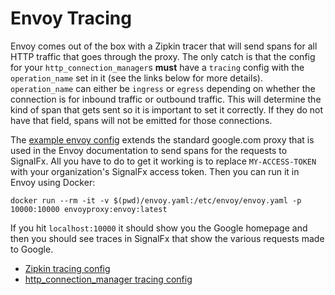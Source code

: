 # Envoy Tracing

Envoy comes out of the box with a Zipkin tracer that will send spans for all
HTTP traffic that goes through the proxy.  The only catch is that the config
for your `http_connection_manager`s **must** have a `tracing` config with the
`operation_name` set in it (see the links below for more details).
`operation_name` can either be `ingress` or `egress` depending on whether the
connection is for inbound traffic or outbound traffic.  This will determine the
kind of span that gets sent so it is important to set it correctly.  If they do
not have that field, spans will not be emitted for those connections.  

The [example envoy config](./envoy.yaml) extends the standard google.com proxy
that is used in the Envoy documentation to send spans for the requests to
SignalFx.  All you have to do to get it working is to replace `MY-ACCESS-TOKEN`
with your organization's SignalFx access token.  Then you can run it in Envoy
using Docker:

`docker run --rm -it -v $(pwd)/envoy.yaml:/etc/envoy/envoy.yaml -p 10000:10000 envoyproxy:envoy:latest`

If you hit `localhost:10000` it should show you the Google homepage and then
you should see traces in SignalFx that show the various requests made to
Google.

 - [Zipkin tracing config](https://www.envoyproxy.io/docs/envoy/latest/api-v2/config/trace/v2/trace.proto#config-trace-v2-zipkinconfig)
 - [http_connection_manager tracing config](https://www.envoyproxy.io/docs/envoy/latest/api-v2/config/filter/network/http_connection_manager/v2/http_connection_manager.proto.html?highlight=operation_name#envoy-api-msg-config-filter-network-http-connection-manager-v2-httpconnectionmanager-tracing)
